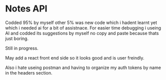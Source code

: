 # Notes API

Codded 95% by myself other 5% was new code which i hadent learnt yet which i needed ai for a bit of assistnace. For easier time debugging i useing AI and codded its suggestions by myself no copy and paste because thats just boring.

Still in progress.

May add a react front end side so it looks good and is user freindly.

Also i hate useing postman and having to organize my auth tokens by name in the headers section.
